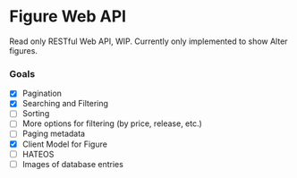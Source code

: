# Figure Web API

Read only RESTful Web API, WIP. Currently only implemented to show Alter figures.

### Goals
- [x] Pagination
- [x] Searching and Filtering
- [ ] Sorting
- [ ] More options for filtering (by price, release, etc.)
- [ ] Paging metadata
- [x] Client Model for Figure
- [ ] HATEOS
- [ ] Images of database entries
